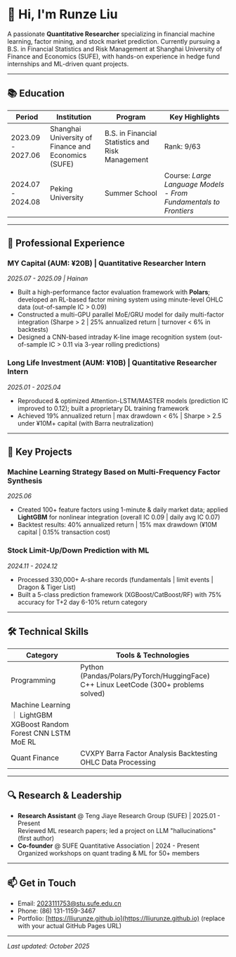 # 👋 Hi, I'm Runze Liu  
A passionate **Quantitative Researcher** specializing in financial machine learning, factor mining, and stock market prediction. Currently pursuing a B.S. in Financial Statistics and Risk Management at Shanghai University of Finance and Economics (SUFE), with hands-on experience in hedge fund internships and ML-driven quant projects.

---

## 📚 Education  
| Period | Institution | Program | Key Highlights |
|--------|-------------|---------|----------------|
| 2023.09 - 2027.06 | Shanghai University of Finance and Economics (SUFE) | B.S. in Financial Statistics and Risk Management | Rank: 9/63 | GPA: 3.64/4.00 | People’s Scholarship | College Math Competition (2nd Prize) |
| 2024.07 - 2024.08 | Peking University | Summer School | Course: *Large Language Models - From Fundamentals to Frontiers* | Studied Transformer architecture & HuggingFace/PyTorch |

---

## 💼 Professional Experience  
### MY Capital (AUM: ¥20B) | Quantitative Researcher Intern  
*2025.07 - 2025.09 | Hainan*  
- Built a high-performance factor evaluation framework with **Polars**; developed an RL-based factor mining system using minute-level OHLC data (out-of-sample IC > 0.09)  
- Constructed a multi-GPU parallel MoE/GRU model for daily multi-factor integration (Sharpe > 2 | 25% annualized return | turnover < 6% in backtests)  
- Designed a CNN-based intraday K-line image recognition system (out-of-sample IC > 0.11 via 3-year rolling predictions)

### Long Life Investment (AUM: ¥10B) | Quantitative Researcher Intern  
*2025.01 - 2025.04*  
- Reproduced & optimized Attention-LSTM/MASTER models (prediction IC improved to 0.12); built a proprietary DL training framework  
- Achieved 19% annualized return | max drawdown < 6% | Sharpe > 2.5 under ¥10M+ capital (with Barra neutralization)

---

## 🚀 Key Projects  
### Machine Learning Strategy Based on Multi-Frequency Factor Synthesis  
*2025.06*  
- Created 100+ feature factors using 1-minute & daily market data; applied **LightGBM** for nonlinear integration (overall IC 0.09 | daily avg IC 0.07)  
- Backtest results: 40% annualized return | 15% max drawdown (¥10M capital | 0.15% transaction cost)

### Stock Limit-Up/Down Prediction with ML  
*2024.11 - 2024.12*  
- Processed 330,000+ A-share records (fundamentals | limit events | Dragon & Tiger List)  
- Built a 5-class prediction framework (XGBoost/CatBoost/RF) with 75% accuracy for T+2 day 6-10% return category

---

## 🛠️ Technical Skills  
| Category | Tools & Technologies |
|----------|----------------------|
| Programming | Python (Pandas/Polars/PyTorch/HuggingFace)  C++  Linux  LeetCode (300+ problems solved) |
| Machine Learning ｜ LightGBM  XGBoost  Random Forest  CNN  LSTM  MoE  RL |
| Quant Finance | CVXPY  Barra  Factor Analysis  Backtesting  OHLC Data Processing |

---

## 🔍 Research & Leadership  
- **Research Assistant** @ Teng Jiaye Research Group (SUFE) | 2025.01 - Present  
  Reviewed ML research papers; led a project on LLM "hallucinations" (first author)  
- **Co-founder** @ SUFE Quantitative Association | 2024 - Present  
  Organized workshops on quant trading & ML for 50+ members

---

## 📫 Get in Touch  
- Email: [2023111753@stu.sufe.edu.cn](mailto:2023111753@stu.sufe.edu.cn)  
- Phone: (86) 131-1159-3467  
- Portfolio: [https://lliurunze.github.io](https://lliurunze.github.io) (replace with your actual GitHub Pages URL)  

---

*Last updated: October 2025*
